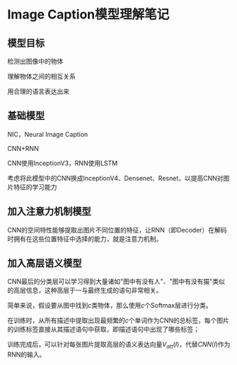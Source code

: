 # Image Caption模型理解笔记

## 模型目标

检测出图像中的物体

理解物体之间的相互关系

用合理的语言表达出来

## 基础模型

NIC，Neural Image Caption

CNN+RNN

CNN使用InceptionV3，RNN使用LSTM

考虑将此模型中的CNN换成InceptionV4、Densenet、Resnet，以提高CNN对图片特征的学习能力

## 加入注意力机制模型

CNN的空间特性能够提取出图片不同位置的特征，让RNN（即Decoder）在解码时拥有在这些位置特征中选择的能力，就是注意力机制。

## 加入高层语义模型

CNN最后的分类层可以学习得到大量诸如"图中有没有人"、"图中有没有猫"类似的高层信息，这种高层于一与最终生成的语句非常相关。

简单来说，假设要从图中找到$c$类物体，那么使用$c$个Softmax层进行分类。

在训练时，从所有描述中提取出现最频繁的$c$个单词作为CNN的总标签，每个图片的训练标签直接从其描述语句中获取，即描述语句中出现了哪些标签；

训练完成后，可以针对每张图片提取高层的语义表达向量$V_{att}(I)$，代替$CNN(I)$作为RNN的输入。




